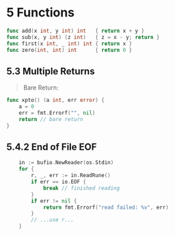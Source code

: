 # 5 Functions

```go
func add(x int, y int) int   { return x + y }
func sub(x, y int) (z int)   { z = x - y; return }
func first(x int, _ int) int { return x }
func zero(int, int) int      { return 0 }
```

## 5.3 Multiple Returns

> Bare Return:

```go
func xpto() (a int, err error) {
    a = 0
    err = fmt.Errorf("", nil)
    return // bare return
}
```

## 5.4.2 End of File EOF

```go
    in := bufio.NewReader(os.Stdin)
    for {
        r, _, err := in.ReadRune()
        if err == io.EOF {
            break // finished reading
        }
        if err != nil {
            return fmt.Errorf("read failed: %v", err)
        }
        // ...use r...
    }
```
